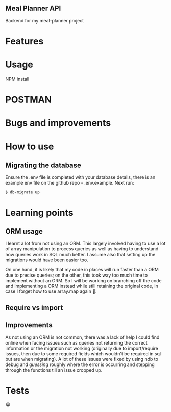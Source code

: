## Meal Planner API
Backend for my meal-planner project

# Features

# Usage
NPM install

# POSTMAN

# Bugs and improvements

# How to use
## Migrating the database
Ensure the .env file is completed with your database details, there 
is an example env file on the github repo - .env.example.
Next run: 
```
$ db-migrate up
```

# Learning points 

## ORM usage
I learnt a lot from not using an ORM. This largely involved having to use a lot of array manipulation to process queries as well as having to understand how queries work in SQL much better. I assume also that setting up the migrations would have been easier too.

On one hand, it is likely that my code in places will run faster than a
ORM due to precise queries; on the other, this took way too much time to implement without an ORM. So I will be working on branching off the code and implementing a ORM instead while still retaining the original code, in case I forget how to use array.map again 🙋.

## Require vs import

## Improvements
As not using an ORM is not common, there was a lack of help I could find online when facing issues such as queries not returning the correct information or the migration not working (originally due to import/require issues, then due to some required fields which wouldn't be required in sql but are when migrating). A lot of these issues were fixed by using ndb to debug and *guessing* roughly where the error is occurring and stepping through the functions till an issue cropped up.

# Tests
😭
